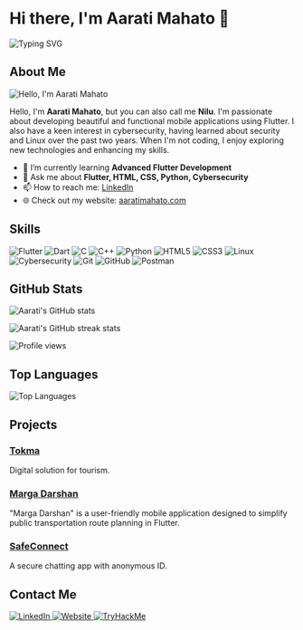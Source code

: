 # Hi there, I'm Aarati Mahato 👋

![Typing SVG](https://readme-typing-svg.herokuapp.com?color=%2336BCF7&lines=Flutter+Developer;HTML%2C+CSS%2C+Python+Enthusiast;Cybersecurity+Learner)

## About Me

<p align="left">
  <img src="https://readme-typing-svg.herokuapp.com?color=%23F7BC36&center=false&vCenter=false&lines=Hello%2C+I'm+Aarati+Mahato;You+can+also+call+me+Nilu;Welcome+to+my+GitHub+profile!" alt="Hello, I'm Aarati Mahato">
</p>

Hello, I'm **Aarati Mahato**, but you can also call me **Nilu**. I'm passionate about developing beautiful and functional mobile applications using Flutter. I also have a keen interest in cybersecurity, having learned about security and Linux over the past two years. When I'm not coding, I enjoy exploring new technologies and enhancing my skills.

- 🌱 I’m currently learning **Advanced Flutter Development**
- 💬 Ask me about **Flutter, HTML, CSS, Python, Cybersecurity**
- 📫 How to reach me: [LinkedIn](https://www.linkedin.com/in/aarati-mahato-%F0%9F%87%B3%F0%9F%87%B5-131500211/)
- 🌐 Check out my website: [aaratimahato.com](https://aaratimahato.com.np)

## Skills

<p align="left">
  <img src="https://img.shields.io/badge/Flutter-%2302569B.svg?style=for-the-badge&logo=Flutter&logoColor=white" alt="Flutter" />
  <img src="https://img.shields.io/badge/Dart-%230175C2.svg?style=for-the-badge&logo=dart&logoColor=white" alt="Dart" />
  <img src="https://img.shields.io/badge/C-%2300599C.svg?style=for-the-badge&logo=c&logoColor=white" alt="C" />
  <img src="https://img.shields.io/badge/C++-%2300599C.svg?style=for-the-badge&logo=c%2B%2B&logoColor=white" alt="C++" />
  <img src="https://img.shields.io/badge/Python-3670A0?style=for-the-badge&logo=python&logoColor=ffdd54" alt="Python" />
  <img src="https://img.shields.io/badge/HTML5-E34F26?style=for-the-badge&logo=html5&logoColor=white" alt="HTML5" />
  <img src="https://img.shields.io/badge/CSS3-%231572B6.svg?style=for-the-badge&logo=css3&logoColor=white" alt="CSS3" />
  <img src="https://img.shields.io/badge/Linux-FCC624?style=for-the-badge&logo=linux&logoColor=white" alt="Linux" />
  <img src="https://img.shields.io/badge/Cybersecurity-2b2e4a?style=for-the-badge&logo=cybersecurity&logoColor=white" alt="Cybersecurity" />
  <img src="https://img.shields.io/badge/Git-%23F05033.svg?style=for-the-badge&logo=git&logoColor=white" alt="Git" />
  <img src="https://img.shields.io/badge/GitHub-%2312100E.svg?style=for-the-badge&logo=github&logoColor=white" alt="GitHub" />
  <img src="https://img.shields.io/badge/Postman-%23FF6C37.svg?style=for-the-badge&logo=postman&logoColor=white" alt="Postman" />
</p>

## GitHub Stats

<p align="left">
  <img src="https://github-readme-stats.vercel.app/api?username=nilumahato&show_icons=true&theme=radical&count_private=true&include_all_commits=true" alt="Aarati's GitHub stats">
</p>
<p align="left">
  <img src="https://github-readme-streak-stats.herokuapp.com/?user=nilumahato&theme=radical" alt="Aarati's GitHub streak stats">
</p>
<p align="left">
  <img src="https://komarev.com/ghpvc/?username=nilumahato&label=Profile%20views&color=0e75b6&style=flat" alt="Profile views">
</p>

## Top Languages

<p align="left">
  <img src="https://github-readme-stats.vercel.app/api/top-langs/?username=nilumahato&layout=compact&theme=radical&langs_count=10" alt="Top Languages">
</p>

## Projects

### [Tokma](https://github.com/nilumahato/Tokma)
Digital solution for tourism.

### [Marga Darshan](https://github.com/nilumahato/Marga-Darshan)
"Marga Darshan" is a user-friendly mobile application designed to simplify public transportation route planning in Flutter.

### [SafeConnect](https://github.com/patali09/SafeConnect/tree/nilu)
A secure chatting app with anonymous ID.

## Contact Me

<p align="left">
  <a href="https://www.linkedin.com/in/aarati-mahato-%F0%9F%87%B3%F0%9F%87%B5-131500211/">
    <img src="https://img.shields.io/badge/LinkedIn-%230077B5.svg?style=for-the-badge&logo=linkedin&logoColor=white" alt="LinkedIn" />
  </a>
  <a href="https://aaratimahato.com.np">
    <img src="https://img.shields.io/badge/Website-%2312100E.svg?style=for-the-badge&logo=firefox&logoColor=white" alt="Website" />
  </a>
  <a href="https://tryhackme.com/p/Nilu">
    <img src="https://img.shields.io/badge/TryHackMe-%23212C42.svg?style=for-the-badge&logo=tryhackme&logoColor=white" alt="TryHackMe" />
  </a>
</p>
